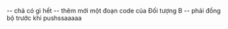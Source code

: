 -- chả có gì hết 
-- thêm mới một đoạn code của Đối tượng B 
-- phải đồng bộ trước khi pushssaaaaa

